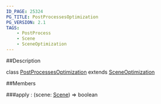 ```yaml
---
ID_PAGE: 25324
PG_TITLE: PostProcessesOptimization
PG_VERSION: 2.1
TAGS:
    - PostProcess
    - Scene
    - SceneOptimization
---
```

##Description

class [PostProcessesOptimization](/classes/2.2-alpha/PostProcessesOptimization) extends [SceneOptimization](/classes/2.2-alpha/SceneOptimization)



##Members

###apply : (scene: [Scene](/classes/2.2-alpha/Scene)) =&gt; boolean



